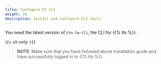 ```yaml
---
title: Configure V3 CLI
weight: 16
description: Install and configure CLI tools
---
```


You need the latest version of `ttn-lw-cli`, the CLI for {{% tts %}}.

{{< cli-only >}}

> **NOTE**: Make sure that you have followed above installation guide and have successfully logged in to {{% tts %}}.
